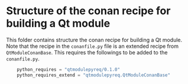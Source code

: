 # Structure of the conan recipe for building a Qt module

This folder contains structure the conan recipe for building a Qt module.
Note that the recipe in the ``conanfile.py`` file is an extended recipe from ``QtModuleConanBase``.
This requires the followings to be added to the ``conanfile.py``.

```python
    python_requires = "qtmodulepyreq/0.1.0"
    python_requires_extend = "qtmodulepyreq.QtModuleConanBase"
```